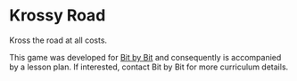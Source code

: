 # Krossy Road


Kross the road at all costs.

This game was developed for [Bit by Bit](http://littlebitbybit.org) and consequently is accompanied by a lesson plan. If interested, contact Bit by Bit for more curriculum details.
